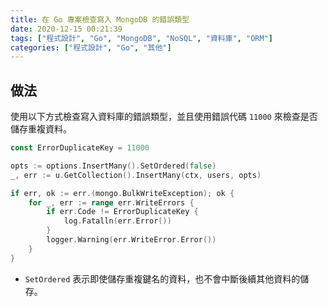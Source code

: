 ```yaml
---
title: 在 Go 專案檢查寫入 MongoDB 的錯誤類型
date: 2020-12-15 00:21:39
tags: ["程式設計", "Go", "MongoDB", "NoSQL", "資料庫", "ORM"]
categories: ["程式設計", "Go", "其他"]
---
```


## 做法

使用以下方式檢查寫入資料庫的錯誤類型，並且使用錯誤代碼 `11000` 來檢查是否儲存重複資料。

```go
const ErrorDuplicateKey = 11000

opts := options.InsertMany().SetOrdered(false)
_, err := u.GetCollection().InsertMany(ctx, users, opts)

if err, ok := err.(mongo.BulkWriteException); ok {
	for _, err := range err.WriteErrors {
		if err.Code != ErrorDuplicateKey {
			log.Fatalln(err.Error())
		}
		logger.Warning(err.WriteError.Error())
	}
}
```

- `SetOrdered` 表示即使儲存重複鍵名的資料，也不會中斷後續其他資料的儲存。
